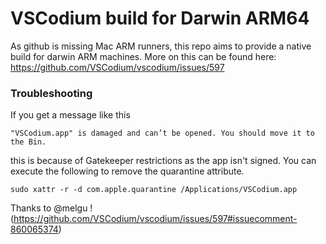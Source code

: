 # VSCodium build for Darwin ARM64

As github is missing Mac ARM runners, this repo aims to provide a native build for darwin ARM machines.
More on this can be found here: https://github.com/VSCodium/vscodium/issues/597

### Troubleshooting

If you get a message like this
```
"VSCodium.app" is damaged and can’t be opened. You should move it to the Bin.
```
this is because of Gatekeeper restrictions as the app isn't signed. You can execute the following to remove the quarantine attribute.
```
sudo xattr -r -d com.apple.quarantine /Applications/VSCodium.app
```
Thanks to @melgu ! (https://github.com/VSCodium/vscodium/issues/597#issuecomment-860065374)


